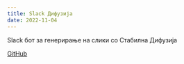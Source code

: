 ```yaml
---
title: Slack Дифузија
date: 2022-11-04
---
```


Slack бот за генерирање на слики со Стабилна Дифузија

[GitHub](https://github.com/dbut2/slack-diffusion)
